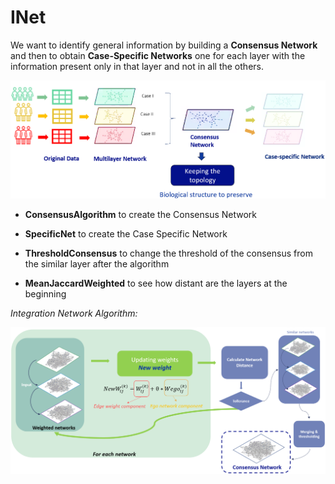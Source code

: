 # INet
We want to identify general information by building a **Consensus Network** and then to obtain  **Case-Specific Networks** one for each layer with the information present only in that layer and not in all the others.


<p align="center">
  <img src="https://github.com/ValeriaPolicastro/Images/blob/master/images/Idea.png"/>
</p>



- **ConsensusAlgorithm** to create the Consensus Network
- **SpecificNet** to create the Case Specific Network

- **ThresholdConsensus** to change the threshold of the consensus from the similar layer after the algorithm
- **MeanJaccardWeighted** to see how distant are the layers at the beginning


*Integration Network Algorithm:*
<p align="center">
  <img src="https://github.com/ValeriaPolicastro/Images/blob/master/images/Algorithm.png"/>
</p>
